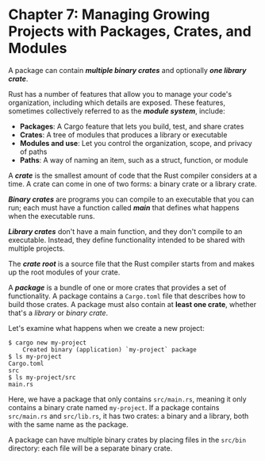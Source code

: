 # Chapter 7: Managing Growing Projects with Packages, Crates, and Modules

A package can contain ***multiple binary crates*** and optionally ***one library crate***.

Rust has a number of features that allow you to manage your code's organization, including which details are exposed. 
These features, sometimes collectively referred to as the ***module system***, include:

* **Packages**: A Cargo feature that lets you build, test, and share crates
* **Crates**: A tree of modules that produces a library or executable
* **Modules and use**: Let you control the organization, scope, and privacy of paths
* **Paths**: A way of naming an item, such as a struct, function, or module

A ***crate*** is the smallest amount of code that the Rust compiler considers at a time.
A crate can come in one of two forms: a binary crate or a library crate.

***Binary crates*** are programs you can compile to an executable that you can run;
each must have a function called ***main*** that defines what happens when the executable runs.

***Library crates*** don't have a main function, and they don't compile to an executable.
Instead, they define functionality intended to be shared with multiple projects.

The ***crate root*** is a source file that the Rust compiler starts from and makes up the root modules of your crate.

A ***package*** is a bundle of one or more crates that provides a set of functionality.
A package contains a `Cargo.toml` file that describes how to build those crates.
A package must also contain at **least one crate**, whether that's a *library* or *binary crate*.

Let's examine what happens when we create a new project:
```
$ cargo new my-project
    Created binary (application) `my-project` package
$ ls my-project
Cargo.toml
src
$ ls my-project/src
main.rs
```
Here, we have a package that only contains `src/main.rs`, meaning it only contains a binary crate named `my-project`.
If a package contains `src/main.rs` and `src/lib.rs`, it has two crates:
a binary and a library, both with the same name as the package.

A package can have multiple binary crates by placing files in the `src/bin` directory: 
each file will be a separate binary crate.

~~~~
